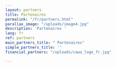 ```yaml
---
layout: partners
title: Partenaires
permalink: "/fr/partners.html"
parallax_image: "/uploads/image4.jpg"
description: 'Partenaires '
lang: fr
ref: partners
main_partners_title: " Partenaires"
simple_partners_title: ''
financial_partners: "/uploads/cawa_logo_fr.jpg"

---
```


